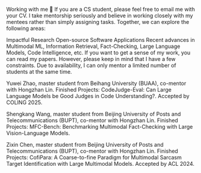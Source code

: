 Working with me 🤗
If you are a CS student, please feel free to email me with your CV. I take mentorship seriously and believe in working closely with my mentees rather than simply assigning tasks. Together, we can explore the following areas:

Impactful Research
Open-source Software Applications
Recent advances in Multimodal ML, Information Retrieval, Fact-Checking, Large Language Models, Code Intelligence, etc.
If you want to get a sense of my work, you can read my papers. However, please keep in mind that I have a few constraints. Due to availability, I can only mentor a limited number of students at the same time.

Yuwei Zhao, master student from Beihang University (BUAA), co-mentor with Hongzhan Lin. Finished Projects: CodeJudge-Eval: Can Large Language Models be Good Judges in Code Understanding?. Accepted by COLING 2025.

Shengkang Wang, master student from Beijing University of Posts and Telecommunications (BUPT), co-mentor with Hongzhan Lin. Finished Projects: MFC-Bench: Benchmarking Multimodal Fact-Checking with Large Vision-Language Models.

Zixin Chen, master student from Beijing University of Posts and Telecommunications (BUPT), co-mentor with Hongzhan Lin. Finished Projects: CofiPara: A Coarse-to-fine Paradigm for Multimodal Sarcasm Target Identification with Large Multimodal Models. Accepted by ACL 2024.

